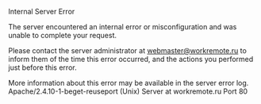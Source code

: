 Internal Server Error

The server encountered an internal error or misconfiguration and was unable to complete your request.

Please contact the server administrator at webmaster@workremote.ru to inform them of the time this error occurred, and the actions you performed just before this error.

More information about this error may be available in the server error log.
Apache/2.4.10-1-beget-reuseport (Unix) Server at workremote.ru Port 80

